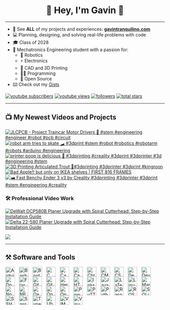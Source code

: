 <!-- Start -->
<h1 align="center" height="200">🐼 Hey, I'm Gavin 👋</h1>

---

- 🔗 See **ALL** of my projects and experiences: **[gavintranquilino.com][website]**
- 💻 Planning, designing, and solving real-life problems with code
- 🎓 Class of 2028
- 🤖 Mechatronics Engineering student with a passion for: 
    - 🦾 Robotics
    - ⚡ Electronics
    - 🧰 CAD and 3D Printing
    - 🧑‍💻 Programming
    - 💾 Open Source
- ⌨️ Check out my [Gists](https://gist.github.com/gavintranquilino)

<!-- Subscribe Badges -->
<p align="left">
   <a href="https://www.youtube.com/channel/UCnBxk-HBG0jXScCYvieHLDA?sub_confirmation=1">
      <img alt="youtube subscribers" title="Subscribe to my YouTube channel" src="https://custom-icon-badges.demolab.com/youtube/channel/subscribers/UCnBxk-HBG0jXScCYvieHLDA?color=%23E05D44&label=SUBSCRIBE&logo=video&logoColor=white&style=for-the-badge&labelColor=CE4630"/></a> 
   <a href="https://www.youtube.com/@gavintranquilino">
      <img alt="youtube views" title="YouTube views" src="https://custom-icon-badges.demolab.com/youtube/channel/views/UCnBxk-HBG0jXScCYvieHLDA?color=%23E1AD0E&logo=eye&logoColor=white&style=for-the-badge&labelColor=C79600"/></a> 
   <a href="https://github.com/gavintranquilino?tab=followers">
      <img alt="followers" title="Follow me on Github" src="https://custom-icon-badges.demolab.com/github/followers/gavintranquilino?color=236ad3&labelColor=1155ba&style=for-the-badge&logo=person-add&label=Follow&logoColor=white"/></a>
   <a href="https://github.com/gavintranquilino?tab=repositories&sort=stargazers">
      <img alt="total stars" title="Total stars on GitHub" src="https://custom-icon-badges.demolab.com/github/stars/gavintranquilino?color=55960c&style=for-the-badge&labelColor=488207&logo=star"/></a>
</p>

---

## 📺 My Newest Videos and Projects
<!-- BEGIN YOUTUBE-CARDS -->
[![JLCPCB - Project Traincar Motor Drivers 🤖 #stem #engineering #engineer #robot #pcb #circuit](https://ytcards.demolab.com/?id=lgRnJcRMEPg&title=JLCPCB+-+Project+Traincar+Motor+Drivers+%F0%9F%A4%96+%23stem+%23engineering+%23engineer+%23robot+%23pcb+%23circuit&lang=en&timestamp=1755901615&background_color=%230d1117&title_color=%23ffffff&stats_color=%23dedede&max_title_lines=1&width=250&border_radius=5&duration=10 "JLCPCB - Project Traincar Motor Drivers 🤖 #stem #engineering #engineer #robot #pcb #circuit")](https://www.youtube.com/shorts/lgRnJcRMEPg)
[![robot arm tries to skate 🛹 #3dprint #stem #robot #robotics #robotarm #robots #arduino #engineering](https://ytcards.demolab.com/?id=q02HEQLCPro&title=robot+arm+tries+to+skate+%F0%9F%9B%B9+%233dprint+%23stem+%23robot+%23robotics+%23robotarm+%23robots+%23arduino+%23engineering&lang=en&timestamp=1755752596&background_color=%230d1117&title_color=%23ffffff&stats_color=%23dedede&max_title_lines=1&width=250&border_radius=5&duration=45 "robot arm tries to skate 🛹 #3dprint #stem #robot #robotics #robotarm #robots #arduino #engineering")](https://www.youtube.com/shorts/q02HEQLCPro)
[![printer poop is delicious 👅 #3dprinting #creality #3dprint #3dprinter #3d #engineering #stem](https://ytcards.demolab.com/?id=pghs6gbcFK8&title=printer+poop+is+delicious+%F0%9F%91%85+%233dprinting+%23creality+%233dprint+%233dprinter+%233d+%23engineering+%23stem&lang=en&timestamp=1754949393&background_color=%230d1117&title_color=%23ffffff&stats_color=%23dedede&max_title_lines=1&width=250&border_radius=5&duration=38 "printer poop is delicious 👅 #3dprinting #creality #3dprint #3dprinter #3d #engineering #stem")](https://www.youtube.com/shorts/pghs6gbcFK8)
[![3D Printing Articulated Trout 🎣#3dprinting #3dprinter #3dprint #kingroon](https://ytcards.demolab.com/?id=kFd68ejWSms&title=3D+Printing+Articulated+Trout+%F0%9F%8E%A3%233dprinting+%233dprinter+%233dprint+%23kingroon&lang=en&timestamp=1754350683&background_color=%230d1117&title_color=%23ffffff&stats_color=%23dedede&max_title_lines=1&width=250&border_radius=5&duration=54 "3D Printing Articulated Trout 🎣#3dprinting #3dprinter #3dprint #kingroon")](https://www.youtube.com/shorts/kFd68ejWSms)
[![Bad Apple!! but only on IKEA shelves | FIRST 816 FRAMES](https://ytcards.demolab.com/?id=0yqRyjqyzJk&title=Bad+Apple%21%21+but+only+on+IKEA+shelves+%7C+FIRST+816+FRAMES&lang=en&timestamp=1753126495&background_color=%230d1117&title_color=%23ffffff&stats_color=%23dedede&max_title_lines=1&width=250&border_radius=5&duration=55 "Bad Apple!! but only on IKEA shelves | FIRST 816 FRAMES")](https://www.youtube.com/watch?v=0yqRyjqyzJk)
[![🛥️ Fast Benchy Ender 3 v3 by Creality #3dprinting #3dprinter #3dprint #stem #engineering #creality](https://ytcards.demolab.com/?id=GKm8JwV7PrM&title=%F0%9F%9B%A5%EF%B8%8F+Fast+Benchy+Ender+3+v3+by+Creality+%233dprinting+%233dprinter+%233dprint+%23stem+%23engineering+%23creality&lang=en&timestamp=1753071285&background_color=%230d1117&title_color=%23ffffff&stats_color=%23dedede&max_title_lines=1&width=250&border_radius=5&duration=14 "🛥️ Fast Benchy Ender 3 v3 by Creality #3dprinting #3dprinter #3dprint #stem #engineering #creality")](https://www.youtube.com/shorts/GKm8JwV7PrM)
<!-- END YOUTUBE-CARDS -->

### 🛠️ Professional Video Work
[![DeWalt DCP580B Planer Upgrade with Spiral Cutterhead: Step-by-Step Installation Guide](https://ytcards.demolab.com/?id=gZQ3JH4EMIM&title=Dewalt+DCP580B+Planer+Upgrade+with+Spiral+Cutterhead&lang=en&timestamp=1705530432&background_color=%230d1117&title_color=%23ffffff&stats_color=%23dedede&max_title_lines=1&width=250&border_radius=5&duration=507 "DeWalt DCP580B Planer Upgrade with Spiral Cutterhead: Step-by-Step Installation Guide")](https://www.youtube.com/watch?v=gZQ3JH4EMIM)
[![Delta 22-580 Planer Upgrade with Spiral Cutterhead: Step-by-Step Installation Guide](https://ytcards.demolab.com/?id=lz2hX4HDBb0&title=Delta+22-580+Planer+Upgrade+with+Spiral+Cutterhead&lang=en&timestamp=1709341307&background_color=%230d1117&title_color=%23ffffff&stats_color=%23dedede&max_title_lines=1&width=250&border_radius=5&duration=1172 "Delta 22-580 Planer Upgrade with Spiral Cutterhead: Step-by-Step Installation Guide")](https://www.youtube.com/watch?v=lz2hX4HDBb0)


[<img src="https://custom-icon-badges.demolab.com/badge/-Subscribe%20For%20More-red?style=for-the-badge&logo=video&logoColor=white"/>](https://www.youtube.com/channel/UCnBxk-HBG0jXScCYvieHLDA?sub_confirmation=1)

---

## ⚒️ Software and Tools
<!-- Arduino -->
<img align="left" alt="Arduino" width="30px" style="padding-right:10px;" src="https://cdn.jsdelivr.net/gh/devicons/devicon/icons/arduino/arduino-plain.svg" />
<!-- Bash -->
<img align="left" alt="Bash" width="30px" style="padding-right:10px;" src="https://cdn.jsdelivr.net/gh/devicons/devicon/icons/bash/bash-plain.svg" />
<!-- Bootstrap -->
<img align="left" alt="Bootstrap" width="30px" style="padding-right:10px;" src="https://cdn.jsdelivr.net/gh/devicons/devicon/icons/bootstrap/bootstrap-plain.svg" />
<!-- C -->
<img align="left" alt="C" width="30px" style="padding-right:10px;" src="https://cdn.jsdelivr.net/gh/devicons/devicon/icons/c/c-plain.svg" />
<!-- C++ -->
<img align="left" alt="C++" width="30px" style="padding-right:10px;" src="https://cdn.jsdelivr.net/gh/devicons/devicon/icons/cplusplus/cplusplus-plain.svg" />
<!-- Canva -->
<img align="left" alt="Canva" width="30px" style="padding-right:10px;" src="https://cdn.jsdelivr.net/gh/devicons/devicon/icons/canva/canva-original.svg" />
<!-- Chrome -->
<img align="left" alt="Chrome" width="30px" style="padding-right:10px;" src="https://cdn.jsdelivr.net/gh/devicons/devicon/icons/chrome/chrome-plain.svg" />
<!-- CMake -->
<img align="left" alt="CMake" width="30px" style="padding-right:10px;" src="https://cdn.jsdelivr.net/gh/devicons/devicon/icons/cmake/cmake-plain.svg" />
<!-- CSS3 -->
<img align="left" alt="CSS3" width="30px" style="padding-right:10px;" src="https://cdn.jsdelivr.net/gh/devicons/devicon/icons/css3/css3-plain.svg" />
<!-- Debian -->
<img align="left" alt="Debian" width="30px" style="padding-right:10px;" src="https://cdn.jsdelivr.net/gh/devicons/devicon/icons/debian/debian-plain.svg" />
<!-- Devicon -->
<img align="left" alt="Devicon" width="30px" style="padding-right:10px;" src="https://cdn.jsdelivr.net/gh/devicons/devicon/icons/devicon/devicon-plain.svg" />
<!-- Docker -->
<img align="left" alt="Docker" width="30px" style="padding-right:10px;" src="https://cdn.jsdelivr.net/gh/devicons/devicon/icons/docker/docker-plain.svg" />
<!-- Flask -->
<img align="left" alt="Flask" width="30px" style="padding-right:10px;" src="https://cdn.jsdelivr.net/gh/devicons/devicon/icons/flask/flask-original.svg" />
<!-- Git -->
<img align="left" alt="Git" width="30px" style="padding-right:10px;" src="https://cdn.jsdelivr.net/gh/devicons/devicon/icons/git/git-plain.svg" />
<!-- GitHub -->
<img align="left" alt="GitHub" width="30px" style="padding-right:10px;" src="https://cdn.jsdelivr.net/gh/devicons/devicon/icons/github/github-original.svg" />
<!-- Heroku -->
<img align="left" alt="Heroku" width="30px" style="padding-right:10px;" src="https://cdn.jsdelivr.net/gh/devicons/devicon/icons/heroku/heroku-plain.svg" />
<!-- HTML5 -->
<img align="left" alt="HTML5" width="30px" style="padding-right:10px;" src="https://cdn.jsdelivr.net/gh/devicons/devicon/icons/html5/html5-plain.svg" />
<!-- Inkscape -->
<img align="left" alt="Inkscape" width="30px" style="padding-right:10px;" src="https://cdn.jsdelivr.net/gh/devicons/devicon/icons/inkscape/inkscape-plain.svg" />
<!-- JavaScript -->
<img align="left" alt="JavaScript" width="30px" style="padding-right:10px;" src="https://cdn.jsdelivr.net/gh/devicons/devicon/icons/javascript/javascript-plain.svg" />
<!-- LaTeX -->
<img align="left" alt="LaTeX" width="30px" style="padding-right:10px;" src="https://cdn.jsdelivr.net/gh/devicons/devicon/icons/latex/latex-original.svg" />
<!-- Linux -->
<img align="left" alt="Linux" width="30px" style="padding-right:10px;" src="https://cdn.jsdelivr.net/gh/devicons/devicon/icons/linux/linux-plain.svg" />
<!-- Markdown -->
<img align="left" alt="Markdown" width="30px" style="padding-right:10px;" src="https://cdn.jsdelivr.net/gh/devicons/devicon/icons/markdown/markdown-original.svg" />
<!-- NodeJs -->
<img align="left" alt="NodeJS" width="30px" style="padding-right:10px;" src="https://cdn.jsdelivr.net/gh/devicons/devicon/icons/nodejs/nodejs-plain.svg" />
<!-- NPM -->
<img align="left" alt="NPM" width="30px" style="padding-right:10px;" src="https://cdn.jsdelivr.net/gh/devicons/devicon/icons/npm/npm-original-wordmark.svg" />
<!-- Oauth -->
<img align="left" alt="Oauth" width="30px" style="padding-right:10px;" src="https://cdn.jsdelivr.net/gh/devicons/devicon/icons/oauth/oauth-plain.svg" />
<!-- OpenCV -->
<img align="left" alt="OpenCV" width="30px" style="padding-right:10px;" src="https://cdn.jsdelivr.net/gh/devicons/devicon/icons/opencv/opencv-plain.svg" />
<!-- OpenGL -->
<img align="left" alt="OpenGL" width="30px" style="padding-right:10px;" src="https://cdn.jsdelivr.net/gh/devicons/devicon/icons/opengl/opengl-plain.svg" />
<!-- Powershell -->
<img align="left" alt="Powershell" width="30px" style="padding-right:10px;" src="https://cdn.jsdelivr.net/gh/devicons/devicon/icons/powershell/powershell-plain.svg" />
<!-- PuTTY -->
<img align="left" alt="PuTTY" width="30px" style="padding-right:10px;" src="https://cdn.jsdelivr.net/gh/devicons/devicon/icons/putty/putty-plain.svg" />
<!-- Python -->
<img align="left" alt="Python" width="30px" style="padding-right:10px;" src="https://cdn.jsdelivr.net/gh/devicons/devicon/icons/python/python-plain.svg" />
<!-- Raspberry Pi -->
<img align="left" alt="Raspberry Pi" width="30px" style="padding-right:10px;" src="https://cdn.jsdelivr.net/gh/devicons/devicon/icons/raspberrypi/raspberrypi-plain.svg" />
<!-- ROS2 -->
<img align="left" alt="ROS2" width="30px" style="padding-right:10px;" src="https://cdn.jsdelivr.net/gh/devicons/devicon/icons/ros/ros-original.svg" />
<!-- SQLite -->
<img align="left" alt="SQLite" width="30px" style="padding-right:10px;" src="https://cdn.jsdelivr.net/gh/devicons/devicon/icons/sqlite/sqlite-plain.svg" />
<!-- SSH -->
<img align="left" alt="SSH" width="30px" style="padding-right:10px;" src="https://cdn.jsdelivr.net/gh/devicons/devicon/icons/ssh/ssh-original-wordmark.svg" />
<!-- Sass -->
<img align="left" alt="Sass" width="30px" style="padding-right:10px;" src="https://cdn.jsdelivr.net/gh/devicons/devicon/icons/sass/sass-original.svg" />
<!-- TypeScript -->
<img align="left" alt="TypeScript" width="30px" style="padding-right:10px;" src="https://cdn.jsdelivr.net/gh/devicons/devicon/icons/typescript/typescript-plain.svg" />
<!-- Ubuntu -->
<img align="left" alt="Ubuntu" width="30px" style="padding-right:10px;" src="https://cdn.jsdelivr.net/gh/devicons/devicon/icons/ubuntu/ubuntu-plain.svg" />
<!-- VIM -->
<img align="left" alt="VIM" width="30px" style="padding-right:10px;" src="https://cdn.jsdelivr.net/gh/devicons/devicon/icons/vim/vim-plain.svg" />
<!-- Visual Studio Code -->
<img align="left" alt="Visual Studio Code" width="30px" style="padding-right:10px;" src="https://cdn.jsdelivr.net/gh/devicons/devicon/icons/vscode/vscode-plain.svg" />

</br>
</br>

<!-- ## 📊 Stats -->
<!-- ![My GitHub Stats](https://github-readme-stats.vercel.app/api?username=gavintranquilino&show_icons=true&theme=graywhite) -->

[website]: https://www.gavintranquilino.com
